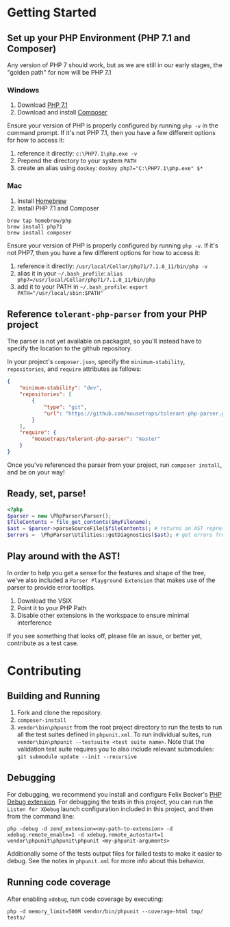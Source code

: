 # Getting Started

## Set up your PHP Environment (PHP 7.1 and Composer)
Any version of PHP 7 should work, but as we are still in our early
stages, the "golden path" for now will be PHP 7.1

### Windows
1. Download [PHP 7.1](http://windows.php.net/download#php-7.1)
2. Download and install [Composer](https://getcomposer.org/download/)

Ensure your version of PHP is properly configured by running `php -v` in the command prompt.
If it's not PHP 7.1, then you have a few different options for how to access it:
1. reference it directly: `c:\PHP7.1\php.exe -v`
2. Prepend the directory to your system `PATH`
3. create an alias using `doskey`: `doskey php7="C:\PHP7.1\php.exe" $*`

### Mac
1. Install [Homebrew](http://brew.sh/)
2. Install PHP 7.1 and Composer
```
brew tap homebrew/php
brew install php71
brew install composer
```

Ensure your version of PHP is properly configured by running `php -v`. 
If it's not PHP7, then you have a few different options for how to access it:
1. reference it directly: `/usr/local/Cellar/php71/7.1.0_11/bin/php -v`
2. alias it in your `~/.bash_profile`: `alias php7=/usr/local/Cellar/php71/7.1.0_11/bin/php`
3. add it to your PATH in `~/.bash_profile`: `export PATH="/usr/local/sbin:$PATH"`

## Reference `tolerant-php-parser` from your PHP project
The parser is not yet available on packagist, so you'll instead 
have to specify the location to the github repository.

In your project's `composer.json`, specify the `minimum-stability`, 
`repositories`, and `require` attributes as follows:
```json
{
    "minimum-stability": "dev",
    "repositories": [
        {
            "type": "git",
            "url": "https://github.com/mousetraps/tolerant-php-parser.git"
        }
    ],
    "require": {
        "mousetraps/tolerant-php-parser": "master"
    }
}
```

Once you've referenced the parser from your project, run `composer install`,
and be on your way!

## Ready, set, parse!

```php
<?php
$parser = new \PhpParser\Parser();
$fileContents = file_get_contents($myFilename);
$ast = $parser->parseSourceFile($fileContents); # returns an AST representing source file
$errors =  \PhpParser\Utilities::getDiagnostics($ast); # get errors from AST Node
```

## Play around with the AST!
In order to help you get a sense for the features and shape of the tree, 
we've also included a `Parser Playground Extension` that makes use of the parser
to provide error tooltips. 
1. Download the VSIX
2. Point it to your PHP Path
3. Disable other extensions in the workspace to ensure minimal interference

If you see something that looks off, please file an issue, or better yet, contribute as a test case. 

# Contributing
## Building and Running 
1. Fork and clone the repository.
2. `composer-install`
3. `vendor\bin\phpunit` from the root project directory to run the tests to run all the test suites defined in `phpunit.xml`. 
To run individual suites, run `vendor\bin\phpunit --testsuite <test suite name>`.
Note that the validation test suite requires you to also include relevant submodules: `git submodule update --init --recursive`

## Debugging
For debugging, we recommend you install and configure Felix Becker's [PHP Debug extension](https://marketplace.visualstudio.com/items?itemName=felixfbecker.php-debug). For debugging the tests in this project,
you can run the `Listen for XDebug` launch configuration included in this project, and then from the command line:
```
php -debug -d zend_extension=<my-path-to-extension> -d xdebug.remote_enable=1 -d xdebug.remote_autostart=1 vendor\phpunit\phpunit\phpunit <my-phpunit-arguments>
```

Additionally some of the tests output files for failed tests to make it easier to debug.
See the notes in `phpunit.xml` for more info about this behavior.

## Running code coverage
After enabling `xdebug`, run code coverage by executing:
```
php -d memory_limit=500M vendor/bin/phpunit --coverage-html tmp/ tests/
```